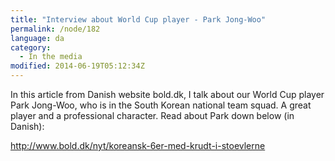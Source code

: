 ```yaml
---
title: "Interview about World Cup player - Park Jong-Woo"
permalink: /node/182
language: da
category:
  - In the media
modified: 2014-06-19T05:12:34Z
---
```


In this article from Danish website bold.dk, I talk about our World Cup player Park Jong-Woo, who is in the South Korean national team squad. A great player and a professional character. Read about Park down below (in Danish):

<http://www.bold.dk/nyt/koreansk-6er-med-krudt-i-stoevlerne>
